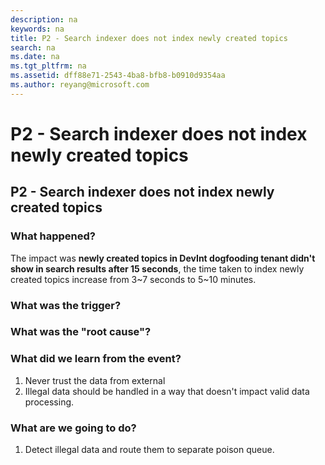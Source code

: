 ```yaml
---
description: na
keywords: na
title: P2 - Search indexer does not index newly created topics
search: na
ms.date: na
ms.tgt_pltfrm: na
ms.assetid: dff88e71-2543-4ba8-bfb8-b0910d9354aa
ms.author: reyang@microsoft.com
---
```

# P2 - Search indexer does not index newly created topics
## P2 - Search indexer does not index newly created topics ##

### What happened? ###
The impact was **newly created topics in DevInt dogfooding tenant didn't show in search results after 15 seconds**, the time taken to index newly created topics increase from 3~7 seconds to 5~10 minutes.

### What was the trigger? ###


### What was the "root cause"? ###


### What did we learn from the event? ###
 1. Never trust the data from external
 2. Illegal data should be handled in a way that doesn't impact valid data processing.

### What are we going to do? ###

 1. Detect illegal data and route them to separate poison queue.

